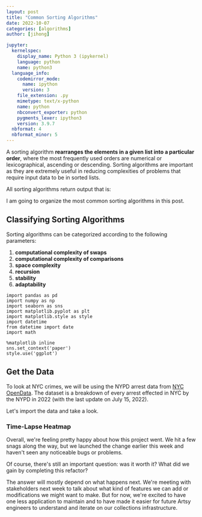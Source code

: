 ```yaml
---
layout: post
title: "Common Sorting Algorithms"
date: 2022-10-07
categories: [algorithms]
author: [jihong]

jupyter:
  kernelspec:
    display_name: Python 3 (ipykernel)
    language: python
    name: python3
  language_info:
    codemirror_mode:
      name: ipython
      version: 3
    file_extension: .py
    mimetype: text/x-python
    name: python
    nbconvert_exporter: python
    pygments_lexer: ipython3
    version: 3.9.7
  nbformat: 4
  nbformat_minor: 5
---
```


A sorting algorithm **rearranges the elements in a given list into a particular order**, where the most frequently used orders are numerical or lexicographical, ascending or descending. Sorting algorithms are important as they are extremely useful in reducing complexities of problems that require input data to be in sorted lists.

All sorting algorithms return output that is:

I am going to organize the most common sorting algorithms in this post.

<!-- more -->

## Classifying Sorting Algorithms

Sorting algorithms can be categorized according to the following parameters:
1. **computational complexity of swaps**
2. **computational complexity of comparisons**
3. **space complexity**
4. **recursion**
5. **stability**
6. **adaptability**

``` {.python}
import pandas as pd
import numpy as np
import seaborn as sns
import matplotlib.pyplot as plt
import matplotlib.style as style
import datetime
from datetime import date
import math

%matplotlib inline
sns.set_context('paper')
style.use('ggplot')
```

## Get the Data

To look at NYC crimes, we will be using the NYPD arrest data from [NYC
OpenData](https://data.cityofnewyork.us/Public-Safety/NYPD-Arrest-Data-Year-to-Date-/uip8-fykc).
The dataset is a breakdown of every arrest effected in NYC by the NYPD
in 2022 (with the last update on July 15, 2022).

Let\'s import the data and take a look.

### Time-Lapse Heatmap

Overall, we're feeling pretty happy about how this project went. We hit a few snags along the way, but we launched
the change earlier this week and haven't seen any noticeable bugs or problems.

Of course, there's still an important question: was it worth it? What did we gain by completing this refactor?

The answer will mostly depend on what happens next. We're meeting with stakeholders next week to talk about what
kind of features we can add or modifications we might want to make. But for now, we're excited to have one less
application to maintain and to have made it easier for future Artsy engineers to understand and iterate on our
collections infrastructure.
